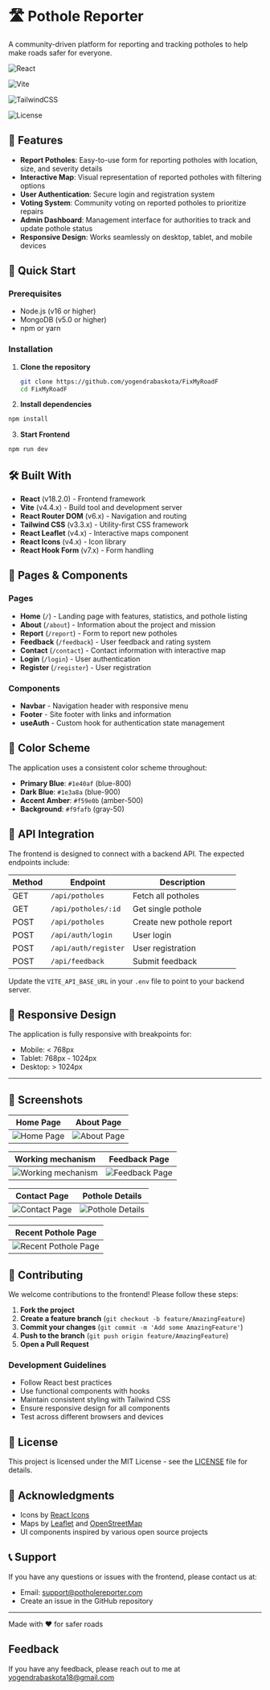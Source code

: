 # 🛣️ Pothole Reporter

A community-driven platform for reporting and tracking potholes to help make roads safer for everyone.

![React](https://img.shields.io/badge/React-18.2.0-blue)

![Vite](https://img.shields.io/badge/Vite-4.4.x-purple)

![TailwindCSS](https://img.shields.io/badge/TailwindCSS-3.3.x-38B2AC)

![License](https://img.shields.io/badge/License-MIT-yellow)

## 🌟 Features

- **Report Potholes**: Easy-to-use form for reporting potholes with location, size, and severity details
- **Interactive Map**: Visual representation of reported potholes with filtering options
- **User Authentication**: Secure login and registration system
- **Voting System**: Community voting on reported potholes to prioritize repairs
- **Admin Dashboard**: Management interface for authorities to track and update pothole status
- **Responsive Design**: Works seamlessly on desktop, tablet, and mobile devices

## 🚀 Quick Start

### Prerequisites

- Node.js (v16 or higher)
- MongoDB (v5.0 or higher)
- npm or yarn

### Installation

1. **Clone the repository**
   ```bash
   git clone https://github.com/yogendrabaskota/FixMyRoadF
   cd FixMyRoadF
   ```
2. **Install dependencies**

```bash
npm install

```

3. **Start Frontend**

```bash
npm run dev
```

## 🛠️ Built With

- **React** (v18.2.0) - Frontend framework
- **Vite** (v4.4.x) - Build tool and development server
- **React Router DOM** (v6.x) - Navigation and routing
- **Tailwind CSS** (v3.3.x) - Utility-first CSS framework
- **React Leaflet** (v4.x) - Interactive maps component
- **React Icons** (v4.x) - Icon library
- **React Hook Form** (v7.x) - Form handling

## 🎨 Pages & Components

### Pages

- **Home** (`/`) - Landing page with features, statistics, and pothole listing
- **About** (`/about`) - Information about the project and mission
- **Report** (`/report`) - Form to report new potholes
- **Feedback** (`/feedback`) - User feedback and rating system
- **Contact** (`/contact`) - Contact information with interactive map
- **Login** (`/login`) - User authentication
- **Register** (`/register`) - User registration

### Components

- **Navbar** - Navigation header with responsive menu
- **Footer** - Site footer with links and information
- **useAuth** - Custom hook for authentication state management

## 🎨 Color Scheme

The application uses a consistent color scheme throughout:

- **Primary Blue**: `#1e40af` (blue-800)
- **Dark Blue**: `#1e3a8a` (blue-900)
- **Accent Amber**: `#f59e0b` (amber-500)
- **Background**: `#f9fafb` (gray-50)

## 🔌 API Integration

The frontend is designed to connect with a backend API. The expected endpoints include:

| Method | Endpoint             | Description               |
| ------ | -------------------- | ------------------------- |
| GET    | `/api/potholes`      | Fetch all potholes        |
| GET    | `/api/potholes/:id`  | Get single pothole        |
| POST   | `/api/potholes`      | Create new pothole report |
| POST   | `/api/auth/login`    | User login                |
| POST   | `/api/auth/register` | User registration         |
| POST   | `/api/feedback`      | Submit feedback           |

Update the `VITE_API_BASE_URL` in your `.env` file to point to your backend server.

## 📱 Responsive Design

The application is fully responsive with breakpoints for:

- Mobile: < 768px
- Tablet: 768px - 1024px
- Desktop: > 1024px

---

## 📸 Screenshots

| Home Page                          | About Page                           |
| ---------------------------------- | ------------------------------------ |
| ![Home Page](/public/pic/home.png) | ![About Page](/public/pic/about.png) |

| Working mechanism                            | Feedback Page                              |
| -------------------------------------------- | ------------------------------------------ |
| ![Working mechanism](/public/pic/about2.png) | ![Feedback Page](/public/pic/feedback.png) |

| Contact Page                             | Pothole Details                              |
| ---------------------------------------- | -------------------------------------------- |
| ![Contact Page](/public/pic/contact.png) | ![Pothole Details](/public/pic/details1.png) |

| Recent Pothole Page                             |
| ----------------------------------------------- |
| ![Recent Pothole Page](/public/pic/pothole.png) |

## 🤝 Contributing

We welcome contributions to the frontend! Please follow these steps:

1. **Fork the project**
2. **Create a feature branch** (`git checkout -b feature/AmazingFeature`)
3. **Commit your changes** (`git commit -m 'Add some AmazingFeature'`)
4. **Push to the branch** (`git push origin feature/AmazingFeature`)
5. **Open a Pull Request**

### Development Guidelines

- Follow React best practices
- Use functional components with hooks
- Maintain consistent styling with Tailwind CSS
- Ensure responsive design for all components
- Test across different browsers and devices

## 📝 License

This project is licensed under the MIT License - see the [LICENSE](LICENSE) file for details.

## 🙏 Acknowledgments

- Icons by [React Icons](https://react-icons.github.io/react-icons/)
- Maps by [Leaflet](https://leafletjs.com/) and [OpenStreetMap](https://www.openstreetmap.org/)
- UI components inspired by various open source projects

## 📞 Support

If you have any questions or issues with the frontend, please contact us at:

- Email: support@potholereporter.com
- Create an issue in the GitHub repository

---

Made with ❤️ for safer roads

## Feedback

If you have any feedback, please reach out to me at yogendrabaskota18@gmail.com
